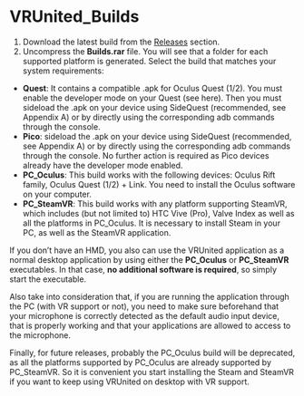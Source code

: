 # VRUnited_Builds

1. Download the latest build from the [Releases](https://github.com/eventlab-projects/VRUnited_Builds/releases) section. 
2. Uncompress the __Builds.rar__ file. You will see that a folder for each supported platform is generated. Select the build that matches your system requirements:
* __Quest__: It contains a compatible .apk for Oculus Quest (1/2). You must enable the developer mode on your Quest (see here). Then you must sideload the .apk on your device using SideQuest (recommended, see Appendix A) or by directly using the corresponding adb commands through the console.
* __Pico__: sideload the .apk on your device using SideQuest (recommended, see Appendix A) or by directly using the corresponding adb commands through the console. No further action is required as Pico devices already have the developer mode enabled.
* __PC_Oculus__: This build works with the following devices: Oculus Rift family, Oculus Quest (1/2) + Link. You need to install the Oculus software on your computer.
* __PC_SteamVR__: This build works with any platform supporting SteamVR, which includes (but not limited to) HTC Vive (Pro), Valve Index as well as all the platforms in PC_Oculus. It is necessary to install Steam in your PC, as well as the SteamVR application.

If you don’t have an HMD, you also can use the VRUnited application as a normal desktop application by using either the __PC_Oculus__ or __PC_SteamVR__ executables. In that case, __no additional software is required__, so simply start the executable.

Also take into consideration that, if you are running the application through the PC (with VR support or not), you need to make sure beforehand that your microphone is correctly detected as the default audio input device, that is properly working and that your applications are allowed to access to the microphone.

Finally, for future releases, probably the PC_Oculus build will be deprecated, as all the platforms supported by PC_Oculus are already supported by PC_SteamVR. So it is convenient you start installing the Steam and SteamVR if you want to keep using VRUnited on desktop with VR support.
